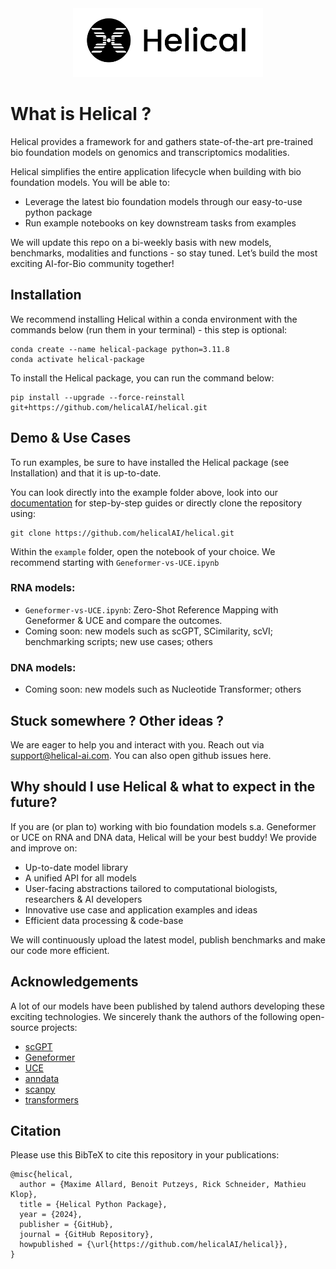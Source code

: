 <div align="center">
  <img src="docs/assets/logo_name.png" alt="Logo" width="304" height="110">
</div>


# What is Helical ?

Helical provides a framework for and gathers state-of-the-art pre-trained bio foundation models on genomics and transcriptomics modalities.

Helical simplifies the entire application lifecycle when building with bio foundation models. You will be able to:
- Leverage the latest bio foundation models through our easy-to-use python package
- Run example notebooks on key downstream tasks from examples

We will update this repo on a bi-weekly basis with new models, benchmarks, modalities and functions - so stay tuned.
Let’s build the most exciting AI-for-Bio community together!

## Installation

We recommend installing Helical within a conda environment with the commands below (run them in your terminal) - this step is optional:
```
conda create --name helical-package python=3.11.8
conda activate helical-package
```
To install the Helical package, you can run the command below:
```
pip install --upgrade --force-reinstall git+https://github.com/helicalAI/helical.git
```


## Demo & Use Cases

To run examples, be sure to have installed the Helical package (see Installation) and that it is up-to-date.

You can look directly into the example folder above, look into our [documentation](https://helical.readthedocs.io/) for step-by-step guides or directly clone the repository using:
```
git clone https://github.com/helicalAI/helical.git
```
Within the `example` folder, open the notebook of your choice. We recommend starting with `Geneformer-vs-UCE.ipynb`

### RNA models:
- `Geneformer-vs-UCE.ipynb`: Zero-Shot Reference Mapping with Geneformer & UCE and compare the outcomes.
- Coming soon: new models such as scGPT, SCimilarity, scVI; benchmarking scripts; new use cases; others

### DNA models:
- Coming soon: new models such as Nucleotide Transformer; others

## Stuck somewhere ? Other ideas ?
We are eager to help you and interact with you. Reach out via support@helical-ai.com. 
You can also open github issues here.

## Why should I use Helical & what to expect in the future?
If you are (or plan to) working with bio foundation models s.a. Geneformer or UCE on RNA and DNA data, Helical will be your best buddy! We provide and improve on:
- Up-to-date model library
- A unified API for all models
- User-facing abstractions tailored to computational biologists, researchers & AI developers
- Innovative use case and application examples and ideas
- Efficient data processing & code-base

We will continuously upload the latest model, publish benchmarks and make our code more efficient.


## Acknowledgements

A lot of our models have been published by talend authors developing these exciting technologies. We sincerely thank the authors of the following open-source projects:

- [scGPT](https://github.com/bowang-lab/scGPT/)
- [Geneformer](https://huggingface.co/ctheodoris/Geneformer)
- [UCE](https://github.com/snap-stanford/UCE)
- [anndata](https://github.com/scverse/anndata)
- [scanpy](https://github.com/scverse/scanpy)
- [transformers](https://github.com/huggingface/transformers)

## Citation

Please use this BibTeX to cite this repository in your publications:

```
@misc{helical,
  author = {Maxime Allard, Benoit Putzeys, Rick Schneider, Mathieu Klop},
  title = {Helical Python Package},
  year = {2024},
  publisher = {GitHub},
  journal = {GitHub Repository},
  howpublished = {\url{https://github.com/helicalAI/helical}},
}
